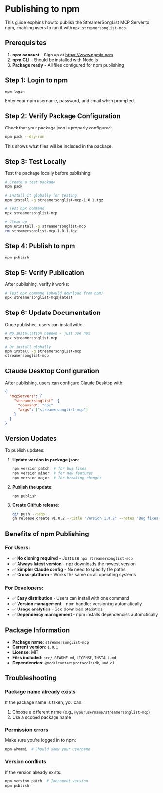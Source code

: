 # Publishing to npm

This guide explains how to publish the StreamerSongList MCP Server to npm, enabling users to run it with `npx streamersonglist-mcp`.

## Prerequisites

1. **npm account** - Sign up at https://www.npmjs.com
2. **npm CLI** - Should be installed with Node.js
3. **Package ready** - All files configured for npm publishing

## Step 1: Login to npm

```bash
npm login
```

Enter your npm username, password, and email when prompted.

## Step 2: Verify Package Configuration

Check that your package.json is properly configured:

```bash
npm pack --dry-run
```

This shows what files will be included in the package.

## Step 3: Test Locally

Test the package locally before publishing:

```bash
# Create a test package
npm pack

# Install it globally for testing
npm install -g streamersonglist-mcp-1.0.1.tgz

# Test npx command
npx streamersonglist-mcp

# Clean up
npm uninstall -g streamersonglist-mcp
rm streamersonglist-mcp-1.0.1.tgz
```

## Step 4: Publish to npm

```bash
npm publish
```

## Step 5: Verify Publication

After publishing, verify it works:

```bash
# Test npx command (should download from npm)
npx streamersonglist-mcp@latest
```

## Step 6: Update Documentation

Once published, users can install with:

```bash
# No installation needed - just use npx
npx streamersonglist-mcp

# Or install globally
npm install -g streamersonglist-mcp
streamersonglist-mcp
```

## Claude Desktop Configuration

After publishing, users can configure Claude Desktop with:

```json
{
  "mcpServers": {
    "streamersonglist": {
      "command": "npx",
      "args": ["streamersonglist-mcp"]
    }
  }
}
```

## Version Updates

To publish updates:

1. **Update version in package.json**:
   ```bash
   npm version patch  # for bug fixes
   npm version minor  # for new features
   npm version major  # for breaking changes
   ```

2. **Publish the update**:
   ```bash
   npm publish
   ```

3. **Create GitHub release**:
   ```bash
   git push --tags
   gh release create v1.0.2 --title "Version 1.0.2" --notes "Bug fixes and improvements"
   ```

## Benefits of npm Publishing

### For Users:
- ✅ **No cloning required** - Just use `npx streamersonglist-mcp`
- ✅ **Always latest version** - npx downloads the newest version
- ✅ **Simpler Claude config** - No need to specify file paths
- ✅ **Cross-platform** - Works the same on all operating systems

### For Developers:
- ✅ **Easy distribution** - Users can install with one command
- ✅ **Version management** - npm handles versioning automatically
- ✅ **Usage analytics** - See download statistics
- ✅ **Dependency management** - npm installs dependencies automatically

## Package Information

- **Package name**: `streamersonglist-mcp`
- **Current version**: `1.0.1`
- **License**: MIT
- **Files included**: `src/`, `README.md`, `LICENSE`, `INSTALL.md`
- **Dependencies**: `@modelcontextprotocol/sdk`, `undici`

## Troubleshooting

### Package name already exists
If the package name is taken, you can:
1. Choose a different name (e.g., `@yourusername/streamersonglist-mcp`)
2. Use a scoped package name

### Permission errors
Make sure you're logged in to npm:
```bash
npm whoami  # Should show your username
```

### Version conflicts
If the version already exists:
```bash
npm version patch  # Increment version
npm publish
```